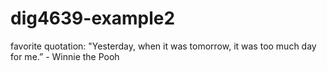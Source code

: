 # dig4639-example2

favorite quotation: "Yesterday, when it was tomorrow, it was too much day for me.” - Winnie the Pooh

